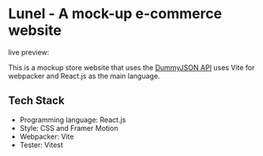 # Lunel - A mock-up e-commerce website

live preview: []()

This is a mockup store website that uses the [DummyJSON API](https://dummyjson.com/) uses Vite for webpacker and React.js as the main language.

## Tech Stack

- Programming language: React.js
- Style: CSS and Framer Motion
- Webpacker: Vite
- Tester: Vitest
